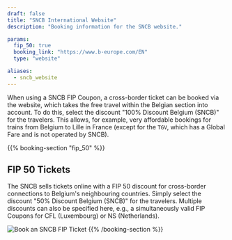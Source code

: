 ```yaml
---
draft: false
title: "SNCB International Website"
description: "Booking information for the SNCB website."

params:
  fip_50: true
  booking_link: "https://www.b-europe.com/EN"
  type: "website"

aliases:
  - sncb_website
---
```


When using a SNCB FIP Coupon, a cross-border ticket can be booked via the website, which takes the free travel within the Belgian section into account. To do this, select the discount "100% Discount Belgium (SNCB)" for the travelers. This allows, for example, very affordable bookings for trains from Belgium to Lille in France (except for the `TGV`, which has a Global Fare and is not operated by SNCB).

{{% booking-section "fip_50" %}}

## FIP 50 Tickets

The SNCB sells tickets online with a FIP 50 discount for cross-border connections to Belgium's neighbouring countries. Simply select the discount "50% Discount Belgium (SNCB)" for the travelers. Multiple discounts can also be specified here, e.g., a simultaneously valid FIP Coupons for CFL (Luxembourg) or NS (Netherlands).

![Book an SNCB FIP Ticket](fip_sncb_website.webp)
{{% /booking-section %}}
